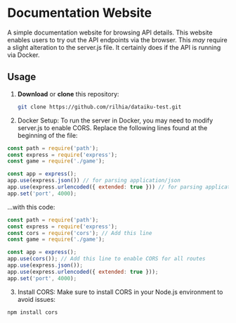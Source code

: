 # Documentation Website

A simple documentation website for browsing API details.
This website enables users to try out the API endpoints via the browser. This *may* require a slight alteration to the server.js file. It certainly does if the API is running via Docker.

## Usage

1. **Download** or **clone** this repository:
   ```bash
   git clone https://github.com/rilhia/dataiku-test.git
   ```
2. Docker Setup: To run the server in Docker, you may need to modify server.js to enable CORS. Replace the following lines found at the beginning of the file:
  ```javascript
  const path = require('path');
  const express = require('express');
  const game = require('./game');

  const app = express();
  app.use(express.json()) // for parsing application/json
  app.use(express.urlencoded({ extended: true })) // for parsing application/x-www-form-urlencoded
  app.set('port', 4000);
  ```
...with this code:
  ```javascript
  const path = require('path');
  const express = require('express');
  const cors = require('cors'); // Add this line
  const game = require('./game');

  const app = express();
  app.use(cors()); // Add this line to enable CORS for all routes
  app.use(express.json());
  app.use(express.urlencoded({ extended: true }));
  app.set('port', 4000);
  ```
3.	Install CORS: Make sure to install CORS in your Node.js environment to avoid issues:
  ```bash
  npm install cors
  ```
